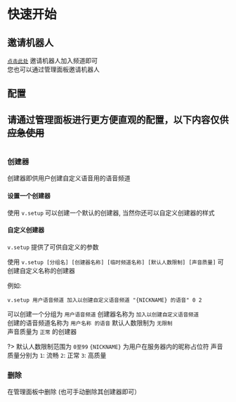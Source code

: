 # 快速开始

## 邀请机器人

[`点击此处`](https://www.kookapp.cn/app/oauth2/authorize?id=13851&permissions=51231800&client_id=Yc_D002vsARZTTzP&redirect_uri=&scope=bot) 
邀请机器人加入频道即可  
您也可以通过管理面板邀请机器人

## 配置

## 请通过管理面板进行更**方便直观**的配置，以下内容仅供~~应急使用~~

#
### 创建器

创建器即供用户创建自定义语音用的语音频道  

#### 设置一个创建器

使用 `v.setup` 可以创建一个默认的创建器, 当然你还可以自定义创建器的样式  

#### 自定义创建器

`v.setup` 提供了可供自定义的参数  

使用 `v.setup [分组名] [创建器名称] [临时频道名称] [默认人数限制] [声音质量]` 可创建自定义名称的创建器  

例如:  
```
v.setup 用户语音频道 加入以创建自定义语音频道 "{NICKNAME} 的语音" 0 2
```
可以创建一个分组为 `用户语音频道` 创建器名称为 `加入以创建自定义语音频道`  
创建的语音频道名称为 `用户名称 的语音` 默认人数限制为 `无限制`  
声音质量为 `正常` 的创建器

?>  默认人数限制范围为 `0至99`
    `{NICKNAME}` 为用户在服务器内的昵称占位符
    声音质量分别为 `1`: 流畅 `2`: 正常 `3`: 高质量

### 删除

在管理面板中删除 (也可手动删除其创建器即可）
